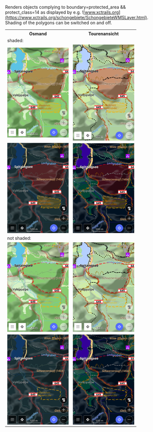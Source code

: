 Renders objects complying to boundary=protected_area && protect_class=14 as displayed by e.g. ![www.xctrails.org](https://www.xctrails.org/schongebiete/SchongebieteWMSLayer.html).
Shading of the polygons can be switched on and off.

<table>
	<tr>
		<th>Osmand</th>
		<th>Tourenansicht</th>
	</tr>
	<tr>
		<td colspan="2">shaded:</td>
	</tr>
	<tr>
		<td><img src="osmand_day_shaded.png" width=200></td>
		<td><img src="tourenansicht_day_shaded.png" width=200></td>
	</tr>
	<tr>
		<td><img src="osmand_night_shaded.png" width=200></td>
		<td><img src="tourenansicht_night_shaded.png" width=200></td>
	</tr>
	<tr>
		<td colspan="2">not shaded:</td>
	</tr>
	<tr>
		<td><img src="osmand_day.png" width=200></td>
		<td><img src="tourenansicht_day.png" width=200></td>
	</tr>
	<tr>
		<td><img src="osmand_night.png" width=200></td>
		<td><img src="tourenansicht_night.png" width=200></td>
	</tr>
</table>

